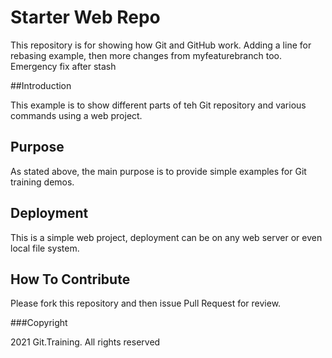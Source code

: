 # Starter Web Repo

This repository is for showing how Git and GitHub work. Adding a line for rebasing example,
then more changes from myfeaturebranch too. Emergency fix after stash

##Introduction

This example is to show different parts of teh Git repository and various commands using a web project.

## Purpose

As stated above, the main purpose is to provide simple examples for Git training demos.

## Deployment

This is a simple web project, deployment can be on any web server or even local file system.

## How To Contribute

Please fork this repository and then issue Pull Request for review.

###Copyright

2021 Git.Training. All rights reserved
